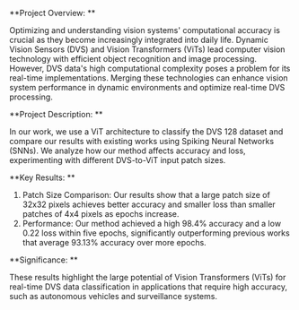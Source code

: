 **Project Overview: **

Optimizing and understanding vision systems' computational accuracy is crucial as they become increasingly integrated into daily life. Dynamic Vision Sensors (DVS) and Vision Transformers (ViTs) lead computer vision technology with efficient object recognition and image processing. However, DVS data's high computational complexity poses a problem for its real-time implementations. Merging these technologies can enhance vision system performance in dynamic environments and optimize real-time DVS processing.

**Project Description: **

In our work, we use a ViT architecture to classify the DVS 128 dataset and compare our results with existing works using Spiking Neural Networks (SNNs). We analyze how our method affects accuracy and loss, experimenting with different DVS-to-ViT input patch sizes.

**Key Results: **

1. Patch Size Comparison: Our results show that a large patch size of 32x32 pixels achieves better accuracy and smaller loss than smaller patches of 4x4 pixels as epochs increase.
2. Performance: Our method achieved a high 98.4% accuracy and a low 0.22 loss within five epochs, significantly outperforming previous works that average 93.13% accuracy over more epochs.

**Significance: **

These results highlight the large potential of Vision Transformers (ViTs) for real-time DVS data classification in applications that require high accuracy, such as autonomous vehicles and surveillance systems.
